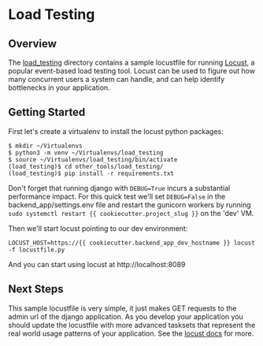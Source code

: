 # Load Testing

## Overview

The [load_testing](../../other_tools/load_testing) directory contains a sample
locustfile for running [Locust](https://locust.io/), a popular event-based load testing
tool. Locust can be used to figure out how many concurrent users a system can handle,
and can help identify bottlenecks in your application.

## Getting Started

First let's create a virtualenv to install the locust python packages:

```
$ mkdir ~/Virtualenvs
$ python3 -m venv ~/Virtualenvs/load_testing
$ source ~/Virtualenvs/load_testing/bin/activate
(load_testing)$ cd other_tools/load_testing/
(load_testing)$ pip install -r requirements.txt
```

Don't forget that running django with `DEBUG=True` incurs a substantial performance
impact. For this quick test we'll set `DEBUG=False` in the backend_app/settings.env
file and restart the gunicorn workers by running
`sudo systemctl restart {{ cookiecutter.project_slug }}` on the 'dev' VM.

Then we'll start locust pointing to our dev environment:

```
LOCUST_HOST=https://{{ cookiecutter.backend_app_dev_hostname }} locust -f locustfile.py
```

And you can start using locust at http://localhost:8089

## Next Steps

This sample locustfile is very simple, it just makes GET requests to the admin url of the
django application. As you develop your application you should update the locustfile
with more advanced tasksets that represent the real world usage patterns of your
application. See the [locust docs](https://docs.locust.io/en/stable/) for more.